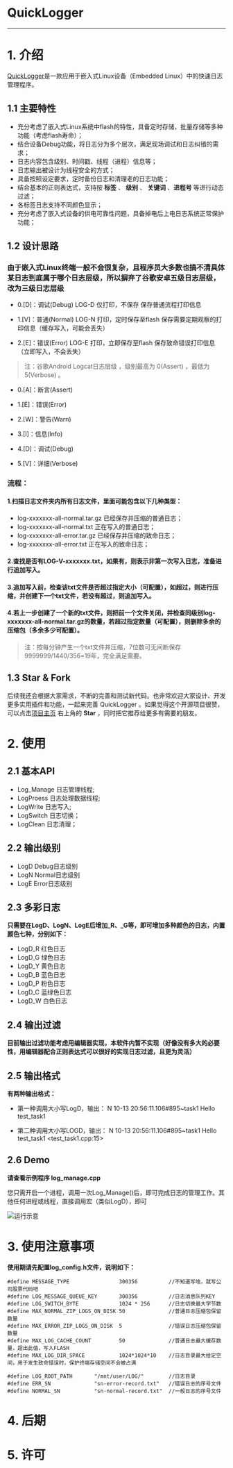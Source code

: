 # QuickLogger

---

# 1. 介绍

[QuickLogger](https://github.com/jsnjjnzx870214/QuickLogger)是一款应用于嵌入式Linux设备（Embedded Linux）中的快速日志管理程序。

## 1.1 主要特性

- 充分考虑了嵌入式Linux系统中flash的特性，具备定时存储，批量存储等多种功能（考虑flash寿命）；
- 结合设备Debug功能，将日志分为多个层次，满足现场调试和日志纠错的需求；
- 日志内容包含级别、时间戳、线程（进程）信息等；
- 日志输出被设计为线程安全的方式；
- 具备按照设定要求，定时备份日志和清理老的日志功能；
- 结合基本的正则表达式，支持按 **标签**  、 **级别** 、 **关键词** 、**进程号** 等进行动态过滤；
- 各标签日志支持不同颜色显示；
- 充分考虑了嵌入式设备的供电可靠性问题，具备掉电后上电日志系统正常保护功能；

## 1.2 设计思路
### 由于嵌入式Linux终端一般不会很复杂，且程序员大多数也搞不清具体某日志到底属于哪个日志层级，所以摒弃了谷歌安卓五级日志层级，改为三级日志层级



- 0.[D]：调试(Debug) 	LOG-D   仅打印，不保存         保存普通流程打印信息


- 1.[V]：普通(Normal)   LOG-N   打印，定时保存至flash	 保存需要定期观察的打印信息（缓存写入，可能会丢失）


- 2.[E]：错误(Error) 	LOG-E   打印，立即保存至flash	 保存致命错误打印信息（立即写入，不会丢失）

> 注：谷歌Android Logcat日志层级 ，级别最高为 0(Assert) ，最低为 5(Verbose) 。

- 0.[A]：断言(Assert)

- 1.[E]：错误(Error)

- 2.[W]：警告(Warn)

- 3.[I]：信息(Info)

- 4.[D]：调试(Debug)

- 5.[V]：详细(Verbose)


### 流程：
#### 1.扫描日志文件夹内所有日志文件，里面可能包含以下几种类型：

- log-xxxxxxx-all-normal.tar.gz		已经保存并压缩的普通日志；
- log-xxxxxxx-all-normal.txt		正在写入的普通日志；
- log-xxxxxxx-all-error.tar.gz		已经保存并压缩的致命日志；
- log-xxxxxxx-all-error.txt			正在写入的致命日志；

#### 2.查找是否有LOG-V-xxxxxxx.txt，如果有，则表示非第一次写入日志，准备进行追加写入。

#### 3.追加写入前，检查该txt文件是否超过指定大小（可配置），如超过，则进行压缩，并创建下一个txt文件，若没有超过，则追加写入。

#### 4.若上一步创建了一个新的txt文件，则把前一个文件关闭，并检查同级别log-xxxxxxx-all-normal.tar.gz的数量，若超过指定数量（可配置），则删除多余的压缩包（多余多少可配置）。

> 注：按每分钟产生一个txt文件并压缩，7位数可无间断保存9999999/1440/356=19年，完全满足需要。


## 1.3 Star & Fork

后续我还会根据大家需求，不断的完善和测试新代码。也非常欢迎大家设计、开发更多实用插件和功能，一起来完善 QuickLogger 。如果觉得这个开源项目很赞，可以点击[项目主页](https://github.com/jsnjjnzx870214/QuickLogger) 右上角的 **Star** ，同时把它推荐给更多有需要的朋友。

# 2. 使用

## 2.1 基本API
- Log_Manage 	日志管理线程;
- LogProess  	日志处理数据线程;
- LogWrite		日志写入;
- LogSwitch		日志切换；
- LogClean		日志清理；

## 2.2 输出级别
- LogD			Debug日志级别
- LogN			Normal日志级别
- LogE			Error日志级别

## 2.3 多彩日志
**只需要在LogD、LogN、LogE后增加_R、_G等，即可增加多种颜色的日志，内置颜色七种，分别如下：**

- LogD_R		红色日志
- LogD_G		绿色日志
- LogD_Y		黄色日志
- LogD_B		蓝色日志
- LogD_P		粉色日志
- LogD_C		蓝绿色日志
- LogD_W		白色日志

## 2.4 输出过滤

**目前输出过滤功能考虑用编辑器实现，本软件内暂不实现（好像没有多大的必要性，用编辑器配合正则表达式可以很好的实现日志过滤，且更为灵活）**

## 2.5 输出格式

**有两种输出格式：**

- 第一种调用大小写LogD，输出：
N 10-13 20:56:11.106#895~task1 Hello test_task1

- 第二种调用大小写LOGD，输出：
N 10-13 20:56:11.106#895~task1 Hello test_task1  <test_task1.cpp:15>

## 2.6 Demo

**请查看示例程序 log_manage.cpp**

您只需开启一个进程，调用一次Log_Manage()后，即可完成日志的管理工作。其他任何进程或线程，直接调用宏（类似LogD），即可

![运行示意](https://i.imgur.com/yYx1vYU.gif)
# 3. 使用注意事项
**使用期请先配置log_config.h文件，说明如下：**

```
#define MESSAGE_TYPE				300356			//不知道写啥，就写公司股票代码吧 
#define LOG_MESSAGE_QUEUE_KEY		300356			//日志消息队列KEY
#define LOG_SWITCH_BYTE				1024 * 256		//日志切换最大字节数  
#define MAX_NORMAL_ZIP_LOGS_ON_DISK	50				//普通日志压缩包保留数量
#define MAX_ERROR_ZIP_LOGS_ON_DISK	5				//错误日志压缩包保留数量
#define MAX_LOG_CACHE_COUNT			50				//普通日志最大缓存数量，超出此值，写入FLASH
#define MAX_LOG_DIR_SPACE			1024*1024*10	//日志目录最大给定空间，用于发生致命错误时，保护终端存储空间不会被占满

#define LOG_ROOT_PATH		"/mnt/user/LOG/"		//日志目录
#define ERR_SN				"sn-error-record.txt"	//错误日志的序号文件
#define NORMAL_SN			"sn-normal-record.txt"	//一般日志的序号文件
```

# 4. 后期

# 5. 许可
